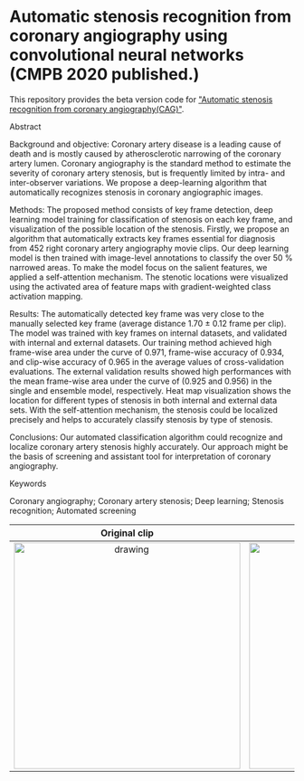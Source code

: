 # Automatic stenosis recognition from coronary angiography using convolutional neural networks (CMPB 2020 published.)

This repository provides the beta version code for ["Automatic stenosis recognition from coronary angiography(CAG)"](https://doi.org/10.1016/j.cmpb.2020.105819 
).



Abstract

 Background and objective: Coronary artery disease is a leading cause of death and is mostly caused by atherosclerotic narrowing of the coronary artery lumen. Coronary angiography is the standard method to estimate the severity of coronary artery stenosis, but is frequently limited by intra- and inter-observer variations. We propose a deep-learning algorithm that automatically recognizes stenosis in coronary angiographic images.

Methods: The proposed method consists of key frame detection, deep learning model training for classification of stenosis on each key frame, and visualization of the possible location of the stenosis. Firstly, we propose an algorithm that automatically extracts key frames essential for diagnosis from 452 right coronary artery angiography movie clips. Our deep learning model is then trained with image-level annotations to classify the over 50 % narrowed areas. To make the model focus on the salient features, we applied a self-attention mechanism. The stenotic locations were visualized using the activated area of feature maps with gradient-weighted class activation mapping.

Results: The automatically detected key frame was very close to the manually selected key frame (average distance 1.70 ± 0.12 frame per clip). The model was trained with key frames on internal datasets, and validated with internal and external datasets. Our training method achieved high frame-wise area under the curve of 0.971, frame-wise accuracy of 0.934, and clip-wise accuracy of 0.965 in the average values of cross-validation evaluations. The external validation results showed high performances with the mean frame-wise area under the curve of (0.925 and 0.956) in the single and ensemble model, respectively. Heat map visualization shows the location for different types of stenosis in both internal and external data sets. With the self-attention mechanism, the stenosis could be localized precisely and helps to accurately classify stenosis by type of stenosis.

Conclusions: Our automated classification algorithm could recognize and localize coronary artery stenosis highly accurately. Our approach might be the basis of screening and assistant tool for interpretation of coronary angiography.



Keywords

Coronary angiography; Coronary artery stenosis; Deep learning; Stenosis recognition; Automated screening



Original clip         |  Recognized stenosis clip
:-------------------------:|:-------------------------:
<img src="https://user-images.githubusercontent.com/47732974/152632085-58e07c15-0123-45ff-89e5-aeb1af41b170.gif" alt="drawing" width="400"/>  |  <img src="https://user-images.githubusercontent.com/47732974/152632097-de7c6859-14dd-477e-be6b-4942efe8136c.gif" alt="drawing" width="400"/>



